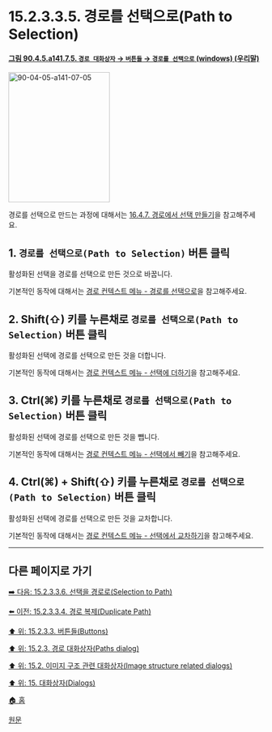 # 15.2.3.3.5. 경로를 선택으로(Path to Selection)

<a id="90-04-05-a141-07-05"></a>

#### [그림 90.4.5.a141.7.5. `경로 대화상자` → `버튼들` → `경로를 선택으로` (windows) (우리말)](./90-04-0005-paths.md#90-04-05-a141-07-05)
<img width="200" height="257" alt="90-04-05-a141-07-05" src="https://github.com/wonder13662/gimp/assets/15767104/eded5d41-daa7-4d15-aa93-d7edd954ab31" />

경로를 선택으로 만드는 과정에 대해서는 [16.4.7. 경로에서 선택 만들기](./16-04-07-from-path.md)을 참고해주세요.

## 1. `경로를 선택으로(Path to Selection)` 버튼 클릭
활성화된 선택을 경로를 선택으로 만든 것으로 바꿉니다.

기본적인 동작에 대해서는 [경로 컨텍스트 메뉴 - 경로를 선택으로](./15-02-03-04-10-path_to_selection.md)을 참고해주세요.

## 2. Shift(⇧) 키를 누른채로 `경로를 선택으로(Path to Selection)` 버튼 클릭
활성화된 선택에 경로를 선택으로 만든 것을 더합니다.

기본적인 동작에 대해서는 [경로 컨텍스트 메뉴 - 선택에 더하기](./15-02-03-04-11-add_to_selection.md)을 참고해주세요.

## 3. Ctrl(⌘) 키를 누른채로 `경로를 선택으로(Path to Selection)` 버튼 클릭
활성화된 선택에 경로를 선택으로 만든 것을 뺍니다.

기본적인 동작에 대해서는 [경로 컨텍스트 메뉴 - 선택에서 빼기](./15-02-03-04-12-subtract_from_selection.md)을 참고해주세요.

## 4. Ctrl(⌘) + Shift(⇧) 키를 누른채로 `경로를 선택으로(Path to Selection)` 버튼 클릭
활성화된 선택에 경로를 선택으로 만든 것을 교차합니다.

기본적인 동작에 대해서는 [경로 컨텍스트 메뉴 - 선택에서 교차하기](./15-02-03-04-13-intersect_with_selection.md)을 참고해주세요.

***

## 다른 페이지로 가기

[➡️ 다음: 15.2.3.3.6. 선택을 경로로(Selection to Path)](./15-02-03-03-06-selection_to_path.md)

[⬅️ 이전: 15.2.3.3.4. 경로 복제(Duplicate Path)](./15-02-03-03-04-duplicate_path.md)

[⬆️ 위: 15.2.3.3. 버튼들(Buttons)](./15-02-03-03-00-buttons.md)

[⬆️ 위: 15.2.3. 경로 대화상자(Paths dialog)](./15-02-03-00-paths-dialog.md)

[⬆️ 위: 15.2. 이미지 구조 관련 대화상자(Image structure related dialogs)](./15-02-00-image-structure-related-dialogs.md)

[⬆️ 위: 15. 대화상자(Dialogs)](./15-00-dialogs.md)

[🏠 홈](./00-home.md)

[원문](https://docs.gimp.org/2.10/ko/gimp-path-dialog.html#gimp-path-dialog-buttons)